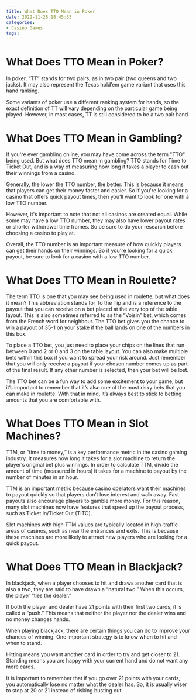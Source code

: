 ```yaml
---
title: What Does TTO Mean in Poker
date: 2022-11-28 18:45:33
categories:
- Casino Games
tags:
---
```



#  What Does TTO Mean in Poker?

In poker, “TT” stands for two pairs, as in two pair (two queens and two jacks). It may also represent the Texas hold’em game variant that uses this hand ranking.

Some variants of poker use a different ranking system for hands, so the exact definition of TT will vary depending on the particular game being played. However, in most cases, TT is still considered to be a two pair hand.

#  What Does TTO Mean in Gambling?

If you're ever gambling online, you may have come across the term "TTO" being used. But what does TTO mean in gambling? TTO stands for Time to Ticket Out, and is a way of measuring how long it takes a player to cash out their winnings from a casino.

Generally, the lower the TTO number, the better. This is because it means that players can get their money faster and easier. So if you're looking for a casino that offers quick payout times, then you'll want to look for one with a low TTO number.

However, it's important to note that not all casinos are created equal. While some may have a low TTO number, they may also have lower payout rates or shorter withdrawal time frames. So be sure to do your research before choosing a casino to play at.

Overall, the TTO number is an important measure of how quickly players can get their hands on their winnings. So if you're looking for a quick payout, be sure to look for a casino with a low TTO number.

#  What Does TTO Mean in Roulette?

The term TTO is one that you may see being used in roulette, but what does it mean? This abbreviation stands for To the Tip and is a reference to the payout that you can receive on a bet placed at the very top of the table layout. This is also sometimes referred to as the “Voisin” bet, which comes from the French word for neighbour. The TTO bet gives you the chance to win a payout of 35-1 on your stake if the ball lands on one of the numbers in this box.

To place a TTO bet, you just need to place your chips on the lines that run between 0 and 2 or 0 and 3 on the table layout. You can also make multiple bets within this box if you want to spread your risk around. Just remember that you will only receive a payout if your chosen number comes up as part of the final result. If any other number is selected, then your bet will be lost.

The TTO bet can be a fun way to add some excitement to your game, but it’s important to remember that it’s also one of the most risky bets that you can make in roulette. With that in mind, it’s always best to stick to betting amounts that you are comfortable with.

#  What Does TTO Mean in Slot Machines?

TTM, or “time to money,” is a key performance metric in the casino gaming industry. It measures how long it takes for a slot machine to return the player’s original bet plus winnings. In order to calculate TTM, divide the amount of time (measured in hours) it takes for a machine to payout by the number of minutes in an hour.

TTM is an important metric because casino operators want their machines to payout quickly so that players don’t lose interest and walk away. Fast payouts also encourage players to gamble more money. For this reason, many slot machines now have features that speed up the payout process, such as Ticket In/Ticket Out (TITO).

Slot machines with high TTM values are typically located in high-traffic areas of casinos, such as near the entrances and exits. This is because these machines are more likely to attract new players who are looking for a quick payout.

#  What Does TTO Mean in Blackjack?

In blackjack, when a player chooses to hit and draws another card that is also a two, they are said to have drawn a “natural two.” When this occurs, the player “ties the dealer.”

If both the player and dealer have 21 points with their first two cards, it is called a “push.” This means that neither the player nor the dealer wins and no money changes hands.

When playing blackjack, there are certain things you can do to improve your chances of winning. One important strategy is to know when to hit and when to stand.

Hitting means you want another card in order to try and get closer to 21. Standing means you are happy with your current hand and do not want any more cards.

It is important to remember that if you go over 21 points with your cards, you automatically lose no matter what the dealer has. So, it is usually wiser to stop at 20 or 21 instead of risking busting out.